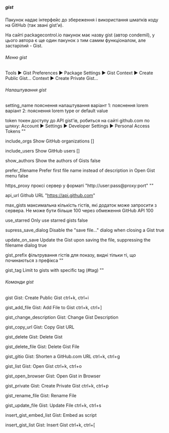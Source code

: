 ##### gist

Пакунок надає інтерфейс до збереження і використання шматків коду на GitHub (так
звані gist'и).

На сайті packagecontrol.io пакунок має назву gist (автор condemil), у цього
автора є ще один пакунок з тим самим функціоналом, але застарілий - Gist.


###### Меню gist

Tools ▶ Gist
Preferences ▶ Package Settings ▶ Gist
Context ▶ Create Public Gist…
Context ▶ Create Private Gist…


###### Налаштування gist

setting_name пояснення налаштування
               варіант 1: пояснення
                 lorem
               варіант 2: пояснення
                 lorem
             type or default value

token               токен доступу до API gist'ів, робиться на сайті github.com
                    по шляху: Account ▶ Settings ▶ Developer Settings ▶ Personal
                    Access Tokens
                    ""

include_orgs        Show GitHub organizations
                    []

include_users       Show GitHub users
                    []

show_authors        Show the authors of Gists
                    false

prefer_filename     Prefer first file name instead of description in Open Gist
                    menu
                    false

https_proxy         проксі сервер у форматі "http://user:pass@proxy:port"
                    ""

api_url             Github URL
                    "https://api.github.com"

max_gists           максимальна кількість гістів, які додаток може запросити з
                    сервера. Не може бути більше 100 через обмеження GitHub API
                    100

use_starred         Only use starred gists
                    false

supress_save_dialog Disable the "save file..." dialog when closing a Gist
                    true

update_on_save      Update the Gist upon saving the file, suppressing the
                    filename dialog
                    true

gist_prefix         фільтрування гістів для показу, видні тільки ті, що
                    починаються з префікса
                    ""

gist_tag            Limit to gists with specific tag (#tag)
                    ""


###### Команди gist

gist                    Gist: Create Public Gist
                        ctrl+k, ctrl+i

gist_add_file           Gist: Add File to Gist
                        ctrl+k, ctrl+]

gist_change_description Gist: Change Gist Description

gist_copy_url           Gist: Copy Gist URL

gist_delete             Gist: Delete Gist

gist_delete_file        Gist: Delete Gist File

gist_gitio              Gist: Shorten a GitHub.com URL
                        ctrl+k, ctrl+g

gist_list               Gist: Open Gist
                        ctrl+k, ctrl+o

gist_open_browser       Gist: Open Gist in Browser

gist_private            Gist: Create Private Gist
                        ctrl+k, ctrl+p

gist_rename_file        Gist: Rename File

gist_update_file        Gist: Update File
                        ctrl+k, ctrl+s

insert_gist_embed_list  Gist: Embed as script

insert_gist_list        Gist: Insert Gist
                        ctrl+k, ctrl+[